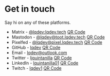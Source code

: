 # Get in touch

Say hi on any of these platforms.

- Matrix - [@lqdev:lqdev.tech](https://matrix.to/#/@lqdev:matrix.lqdev.tech) [QR Code](/images/qr-matrix.png)
- Mastodon - [@lqdev@toot.lqdev.tech](https://toot.lqdev.tech/@lqdev) [QR Code](/images/qr-mastodon.png)
- Pixelfed - [@lqdev@pixel.lqdev.tech](https://pixel.lqdev.tech/lqdev) [QR Code](/images/qr-pixelfed.png)
- GitHub - [lqdev](https://github.com/lqdev) [QR Code](/images/qr-github.png)
- Email - [lqdev@outlook.com](mailto:lqdev@outlook.com)
- Twitter - [ljquintanilla](https://twitter.com/ljquintanilla) [QR Code](/images/qr-twitter.png)
- LinkedIn - [lquintanilla01](https://www.linkedin.com/in/lquintanilla01/) [QR Code](/images/qr-linkedin.png)
- Twitch - [lqdev1](https://www.twitch.tv/lqdev1) [QR Code](/images/qr-twitch.png)
